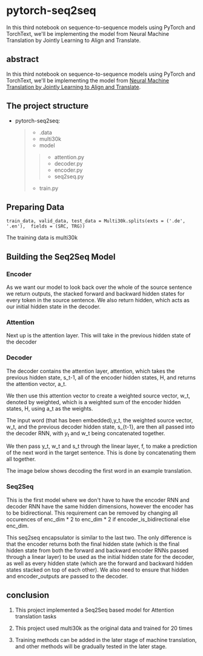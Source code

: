 # pytorch-seq2seq
In this third notebook on sequence-to-sequence models using PyTorch and TorchText, we'll be implementing the model from Neural Machine Translation by Jointly Learning to Align and Translate.

## abstract
In this third notebook on sequence-to-sequence models using PyTorch and TorchText, we'll be implementing the model from [Neural Machine Translation by Jointly Learning to Align and Translate](https://arxiv.org/abs/1409.0473).

## The project structure
* pytorch-seq2seq:
    >- .data 
    >- multi30k   
    >- model
    >>- attention.py    
    >>- decoder.py    
    >>- encoder.py    
    >>- seq2seq.py    
    >- train.py
    
## Preparing Data
`train_data, valid_data, test_data = Multi30k.splits(exts = ('.de', '.en'), 
                                                    fields = (SRC, TRG))`    
                                                    
The training data is multi30k                                                    

                                                    
## Building the Seq2Seq Model

### Encoder
As we want our model to look back over the whole of the source sentence we return outputs, the stacked forward and backward hidden states for every token in the source sentence. We also return hidden, which acts as our initial hidden state in the decoder.

### Attention
Next up is the attention layer. This will take in the previous hidden state of the decoder

### Decoder
The decoder contains the attention layer, attention, which takes the previous hidden state, s_t-1, all of the encoder hidden states, H, and returns the attention vector, a_t.

We then use this attention vector to create a weighted source vector, w_t, denoted by weighted, which is a weighted sum of the encoder hidden states, H, using a_t as the weights.

The input word (that has been embedded),y_t, the weighted source vector, w_t, and the previous decoder hidden state, s_{t-1}, are then all passed into the decoder RNN, with $y_t$ and w_t being concatenated together.


We then pass y_t, w_t and s_t through the linear layer, f, to make a prediction of the next word in the target sentence. This is done by concatenating them all together.

The image below shows decoding the first word in an example translation.

### Seq2Seq
This is the first model where we don't have to have the encoder RNN and decoder RNN have the same hidden dimensions, however the encoder has to be bidirectional. This requirement can be removed by changing all occurences of enc_dim * 2 to enc_dim * 2 if encoder_is_bidirectional else enc_dim.

This seq2seq encapsulator is similar to the last two. The only difference is that the encoder returns both the final hidden state (which is the final hidden state from both the forward and backward encoder RNNs passed through a linear layer) to be used as the initial hidden state for the decoder, as well as every hidden state (which are the forward and backward hidden states stacked on top of each other). We also need to ensure that hidden and encoder_outputs are passed to the decoder.

## conclusion
1. This project implemented a Seq2Seq based model for Attention translation tasks

2. This project used multi30k as the original data and trained for 20 times

3. Training methods can be added in the later stage of machine translation, and other methods will be gradually tested in the later stage.